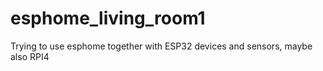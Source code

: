 # esphome_living_room1
Trying to use esphome together with ESP32 devices and sensors, maybe also RPI4
